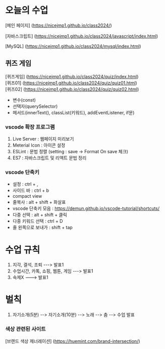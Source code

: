 # 오늘의 수업
 [메인 페이지] (https://nicejmp1.github.io/class2024/)   

 [자바스크립트] (https://nicejmp1.github.io/class2024/javascript/index.html)   
         
 [MySQL] (https://nicejmp1.github.io/class2024/mysql/index.html)   

## 퀴즈 게임
[퀴즈게임] (https://nicejmp1.github.io/class2024/quiz/index.html)   
[퀴즈01] (https://nicejmp1.github.io/class2024/quiz/quiz01.html)   
[퀴즈02] (https://nicejmp1.github.io/class2024/quiz/quiz02.html)      

- 변수(const)
- 선택자(querySelector)
- 메서드(innerText(), classList(키워드), addEventListener, if문)  

### vscode 확장 프로그램
1. Live Server : 웹페이지 미리보기   
2. Meterial Icon : 아이콘 설정   
3. ESLint : 문법 정렬 (setting : save -> Format On save 체크)   
4. ES7 : 자바스크립트 및 리액트 문법 정리   

### vscode 단축키
- 설정 : ctrl + , 
- 사이드 바 : ctrl + b
- compact view
- 줄복사 : alt + shift + 화살표
- vscode 단축키 모음 : https://demun.github.io/vscode-tutorial/shortcuts/
- 다중 선택 : alt + shift + 클릭
- 다중 키워드 선택 : ctrl + D
- 줄 왼쪽으로 보내가 : shift + tap
# 수업 규칙
1. 지각, 결석, 조퇴 ---> 발표1
2. 수업시간, 카톡, 쇼핑, 웹툰, 게임 ---> 발표1
3. 숙제X ---> 발표1

# 벌칙
1. 자기소개(5분) --> 자기소개(10분) --> 노래 --> 춤 --> 수업 발표

### 색상 관련된 사이트
[브랜드 색상 제너레이션] (https://huemint.com/brand-intersection/)